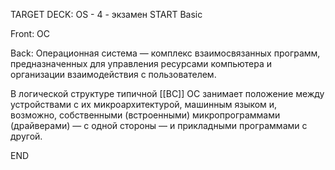 TARGET DECK: OS - 4 - экзамен
START
Basic

Front: ОС  

Back: Операционная система — комплекс взаимосвязанных программ, предназначенных для управления ресурсами компьютера и организации взаимодействия с пользователем.

В логической структуре типичной [[ВС]] ОС занимает положение между устройствами с их микроархитектурой, машинным языком и, возможно, собственными (встроенными) микропрограммами (драйверами) — с одной стороны — и прикладными программами с другой.
<!--ID: 1663488760881-->
END